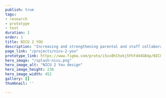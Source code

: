 ```yaml
---
publish: true
tags:
- research
- prototype
- test
duration: 1
order: 1
title: NICU 2 YOU
description: "Increasing and strengthening parental and staff collaboration during the stay in Newborn Intensive Care"
page_link: "/projects/nicu-2-you"
prototype_link: https://www.figma.com/proto/iSvx8hChokj5Fhfd44GB4p/NICU-2-YOU-portfolio-proto?node-id=1%3A68&viewport=1010%2C691%2C0.0575336217880249&scaling=min-zoom
hero_image: "/splash-nicu.png"
hero_image_alt: "NICU 2 You design"
hero_image_height: 238
hero_image_width: 452
gallery: []
thumbnail: ''

---
```

